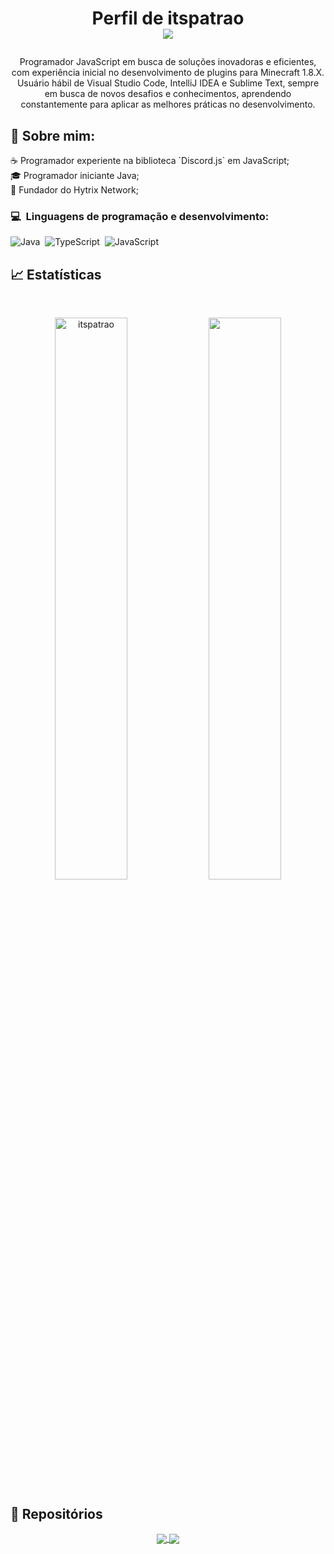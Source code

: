 # <p align="center">Perfil de itspatrao<br /><img src="https://komarev.com/ghpvc/?username=itspatrao1619&color=blue&style=flat-square&label=Profile+Views" /></p>
<p align="center">Programador JavaScript em busca de soluções inovadoras e eficientes, com experiência inicial no desenvolvimento de plugins para Minecraft 1.8.X. Usuário hábil de Visual Studio Code, IntelliJ IDEA e Sublime Text, sempre em busca de novos desafios e conhecimentos, aprendendo constantemente para aplicar as melhores práticas no desenvolvimento.</p>

## 🧑 Sobre mim:
<p>
☕ Programador experiente na biblioteca `Discord.js` em JavaScript;<br>
🎓 Programador iniciante Java;<br>
👑 Fundador do Hytrix Network;<br>
</p>

### 💻 &nbsp;Linguagens de programação e desenvolvimento:
![Java](https://img.shields.io/badge/java-%239b44c7.svg?style=for-the-badge&logo=java&logoColor=white)&nbsp;
![TypeScript](https://img.shields.io/badge/TypeScript-3178C6?style=for-the-badge&logo=typescript&logoColor=white)&nbsp;
![JavaScript](https://img.shields.io/badge/javascript-%23323330.svg?style=for-the-badge&logo=javascript&logoColor=%23F7DF1E)&nbsp;

## 📈 Estatísticas

<br/>
<p align="center">
  <img width="48%" src="https://github-readme-stats.vercel.app/api?username=itspatrao&count_private=true&theme=dark&show_icons=true" alt="itspatrao" />
  <img width="48%" src="https://github-readme-streak-stats.herokuapp.com/?user=itspatrao&hide_border=true&theme=dark&show_icons=true" />
</p>

## 📕 Repositórios

<p align="center">
	<a href="https://github.com/itspatrao/rune-bot">
		<img align="center" src="https://github-readme-stats.vercel.app/api/pin/?username=itspatrao&repo=rune-bot&hide_border=true&theme=dark&show_icons=true" />
	</a>
	<a href="https://github.com/itspatrao/rune-bot">
		<img align="center" src="https://github-readme-stats.vercel.app/api/pin/?username=itspatrao&repo=rune-bot&hide_border=true&theme=dark&show_icons=true" />
	</a>
</p>